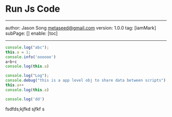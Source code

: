 # Run Js Code
---
author: Jason Song <metaseed@gmail.com>
version: 1.0.0
tag: [iamMark]
subPage: []
enable: [toc]

---
```js
console.log("abc");
this.a = 1;  
console.info('oooooo')
a+b+c
console.log(this.a)
```
```js
console.log("Log");
console.debug("this is a app level obj to share data between scripts")
this.a++
console.log(this.a)
```
```ts
console.log('dd')
```
fsdfds;kjfkd sjfkf      s